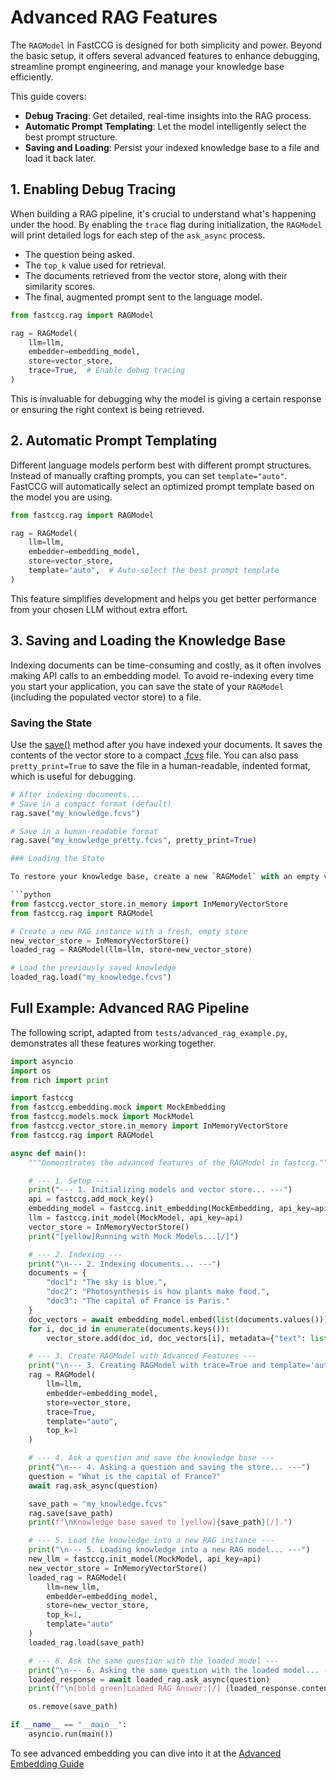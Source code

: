 # Advanced RAG Features

The `RAGModel` in FastCCG is designed for both simplicity and power. Beyond the basic setup, it offers several advanced features to enhance debugging, streamline prompt engineering, and manage your knowledge base efficiently.

This guide covers:
-   **Debug Tracing**: Get detailed, real-time insights into the RAG process.
-   **Automatic Prompt Templating**: Let the model intelligently select the best prompt structure.
-   **Saving and Loading**: Persist your indexed knowledge base to a file and load it back later.

## 1. Enabling Debug Tracing

When building a RAG pipeline, it's crucial to understand what's happening under the hood. By enabling the `trace` flag during initialization, the `RAGModel` will print detailed logs for each step of the `ask_async` process.

-   The question being asked.
-   The `top_k` value used for retrieval.
-   The documents retrieved from the vector store, along with their similarity scores.
-   The final, augmented prompt sent to the language model.

```python
from fastccg.rag import RAGModel

rag = RAGModel(
    llm=llm,
    embedder=embedding_model,
    store=vector_store,
    trace=True,  # Enable debug tracing
)
```

This is invaluable for debugging why the model is giving a certain response or ensuring the right context is being retrieved.

## 2. Automatic Prompt Templating

Different language models perform best with different prompt structures. Instead of manually crafting prompts, you can set `template="auto"`. FastCCG will automatically select an optimized prompt template based on the model you are using.

```python
from fastccg.rag import RAGModel

rag = RAGModel(
    llm=llm,
    embedder=embedding_model,
    store=vector_store,
    template="auto",  # Auto-select the best prompt template
)
```

This feature simplifies development and helps you get better performance from your chosen LLM without extra effort.

## 3. Saving and Loading the Knowledge Base

Indexing documents can be time-consuming and costly, as it often involves making API calls to an embedding model. To avoid re-indexing every time you start your application, you can save the state of your `RAGModel` (including the populated vector store) to a file.

### Saving the State

Use the [save()](cci:1://file:///d:/Ebaad/Projects/FastCCG/fastccg/vector_store/in_memory.py:45:4-52:35) method after you have indexed your documents. It saves the contents of the vector store to a compact [.fcvs](cci:7://file:///d:/Ebaad/Projects/FastCCG/my_knowledge.fcvs:0:0-0:0) file. You can also pass `pretty_print=True` to save the file in a human-readable, indented format, which is useful for debugging.

```python
# After indexing documents...
# Save in a compact format (default)
rag.save("my_knowledge.fcvs")

# Save in a human-readable format
rag.save("my_knowledge_pretty.fcvs", pretty_print=True)

### Loading the State

To restore your knowledge base, create a new `RAGModel` with an empty vector store and then call the `load()` method. This will populate the store with the data from your saved file, making it ready to answer questions immediately.

```python
from fastccg.vector_store.in_memory import InMemoryVectorStore
from fastccg.rag import RAGModel

# Create a new RAG instance with a fresh, empty store
new_vector_store = InMemoryVectorStore()
loaded_rag = RAGModel(llm=llm, store=new_vector_store)

# Load the previously saved knowledge
loaded_rag.load("my_knowledge.fcvs")
```

## Full Example: Advanced RAG Pipeline

The following script, adapted from `tests/advanced_rag_example.py`, demonstrates all these features working together.

```python
import asyncio
import os
from rich import print

import fastccg
from fastccg.embedding.mock import MockEmbedding
from fastccg.models.mock import MockModel
from fastccg.vector_store.in_memory import InMemoryVectorStore
from fastccg.rag import RAGModel

async def main():
    """Demonstrates the advanced features of the RAGModel in fastccg."""

    # --- 1. Setup ---
    print("--- 1. Initializing models and vector store... ---")
    api = fastccg.add_mock_key()
    embedding_model = fastccg.init_embedding(MockEmbedding, api_key=api)
    llm = fastccg.init_model(MockModel, api_key=api)
    vector_store = InMemoryVectorStore()
    print("[yellow]Running with Mock Models...[/]")

    # --- 2. Indexing ---
    print("\n--- 2. Indexing documents... ---")
    documents = {
        "doc1": "The sky is blue.",
        "doc2": "Photosynthesis is how plants make food.",
        "doc3": "The capital of France is Paris."
    }
    doc_vectors = await embedding_model.embed(list(documents.values()))
    for i, doc_id in enumerate(documents.keys()):
        vector_store.add(doc_id, doc_vectors[i], metadata={"text": list(documents.values())[i]})

    # --- 3. Create RAGModel with Advanced Features ---
    print("\n--- 3. Creating RAGModel with trace=True and template='auto'... ---")
    rag = RAGModel(
        llm=llm,
        embedder=embedding_model,
        store=vector_store,
        trace=True,
        template="auto",
        top_k=1
    )

    # --- 4. Ask a question and save the knowledge base ---
    print("\n--- 4. Asking a question and saving the store... ---")
    question = "What is the capital of France?"
    await rag.ask_async(question)

    save_path = "my_knowledge.fcvs"
    rag.save(save_path)
    print(f"\nKnowledge base saved to [yellow]{save_path}[/].")

    # --- 5. Load the knowledge into a new RAG instance ---
    print("\n--- 5. Loading knowledge into a new RAG model... ---")
    new_llm = fastccg.init_model(MockModel, api_key=api)
    new_vector_store = InMemoryVectorStore()
    loaded_rag = RAGModel(
        llm=new_llm,
        embedder=embedding_model,
        store=new_vector_store,
        top_k=1,
        template="auto"
    )
    loaded_rag.load(save_path)

    # --- 6. Ask the same question with the loaded model ---
    print("\n--- 6. Asking the same question with the loaded model... ---")
    loaded_response = await loaded_rag.ask_async(question)
    print(f"\n[bold green]Loaded RAG Answer:[/] {loaded_response.content}")

    os.remove(save_path)

if __name__ == "__main__":
    asyncio.run(main())
```

To see advanced embedding you can dive into it at the [Advanced Embedding Guide](./advanced_embedding.md)
